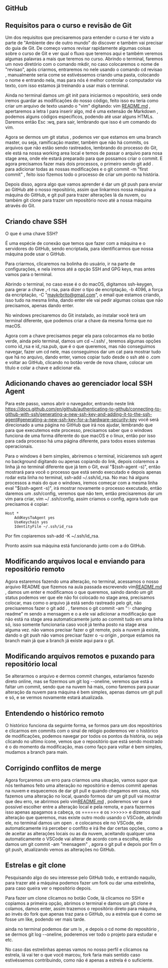 ## GitHub

## Requisitos para o curso e revisão de Git

Um dos requisitos que precisaremos para entender o curso é ter visto a parte de "Ambiente dev de outro mundo" do discover e também vai precisar do guia de Git.
De começo vamos revisar rapidamente algumas coisas sobre o curso de Git e ver qual o fluxo que teremos aqui e também veremos algumas palavras a mais que teremos no curso.
Abrindo o terminal, faremos um novo diretório com o comando mkdir, no caso colocaremos o nome de "revisao", após criarmos, entraremos no nele usando o comando cd revisao , manualmente seria come se estivéssemos criando uma pasta, colocando o nome e entrando nela, mas para nós é melhor controlar o computador via texto, com isso estamos já treinando a usar mais o terminal.

Ainda no terminal damos um git init para iniciarmos o repositório, será onde iremos guardar as modificações do nosso código, feito isso eu teria como criar um arquivo de texto usando o "vim" digitando: vim [README.md](http://readme.md) , apertaremos a letra I para inserir algo, md é uma extensão de Markdown , podemos alguns códigos específicos, podendo até usar alguns HTMLs. Daremos então Esc :wq, para sair, lembrando que isso é um comando do vim.

Agora se dermos um git status , podemos ver que estamos em uma branch master, ou seja, ramificação master, também que não há commits, os arquivos que não estão sendo rastreados, lembrando do processo do Git, ele está na nossa working area local e temos de passar o arquivo para nosa stage area, onde ele estará preparado para que possamos criar o commit.
E agora precisamos fazer mais dois processos, o primeiro sendo git add . para adicionar todas as nossas modificações e o git commit -m "first commit" , feito isso fizemos todo o processo de criar um ponto na história.

Depois disso, agora algo que vamos aprender é dar um git push para enviar ao GitHub até o nosso repositório, assim que linkarmos nossa máquina a máquina do GitHub, e git pull para trazer alterações lá da nuvem, ou também git clone para trazer um repositório novo até a nossa máquina através do Git.

## Criando chave SSH

O que é uma chave SSH?

É uma espécie de conexão que temos que fazer com a máquina e o servidores do GitHub, sendo encriptada, para identificarmos que nossa máquina pode usar o GitHub.

Para criarmos, clicaremos na bolinha do usuário, ir na parte de configurações, e nela iremos até a opção SSH and GPG keys, mas antes vamos para o terminal.

Abrindo o terminal, no caso esse é o do macOS, digitamos ssh-keygen, para gerar a chave ,-t rsa, para dizer o tipo de encriptação, -b 4096, a força da encriptação, -C "maykrbrito@gmail.com", o email que estamos criando, isso tudo na mesma linha, dando enter ele vai pedir algumas coisas que não precisamos, apenas dando enter.

No windows precisaremos do Git instalado, ao instalar você terá um terminal diferente, que podemos criar a chave da mesma forma que no macOS.

Agora com a chave precisamos pegar ela para colocarmos ela no botão verde, ainda pelo terminal, damos um cd ~/.ssh/ , teremos algumas opções como id_rsa e id_rsa.pub, que é o que queremos, mas não conseguimos navegar, fazer um cd nele, mas conseguimos dar um cat para mostrar tudo que há no arquivo, dando enter, vamos copiar tudo desde o ssh até o .com e voltar ao GitHub, clicando no botão verde de nova chave, colocar um título e colar a chave e adicionar ela.

## Adicionando chaves ao gerenciador local SSH Agent

Para este passo, vamos abrir o navegador, entrando neste link https://docs.github.com/en/github/authenticating-to-github/connecting-to-github-with-ssh/generating-a-new-ssh-key-and-adding-it-to-the-ssh-agent#generating-a-new-ssh-key-for-a-hardware-security-key você será direcionado a uma página no GitHub que irá nos ajudar, lembrando que para que executemos este processo, precisamos saber que o windows funciona de uma forma diferente do que macOS e o linux, então por isso para cada processo há uma página diferente, para todos esses sistemas operacionais.

Para o windows é bem simples, abriremos o terminal, iniciaremos ssh agent no background digitando ou apenas copiando do link, depois colaremos a linha já no terminal diferente que já tem o Git, eval "$(ssh-agent -s)", então mostrará para você o processo que está sendo executado e depois apenas rodar esta linha no terminal, ssh-add ~/.ssh/id_rsa.
No mac há alguns processos a mais do que o windows, iremos começar com a mesma linha eval "$(ssh-agent -s)", irá mostrar novamente o processo executado, então daremos um .ssh/config, veremos que não tem, então precisaremos dar um vim para criar, vim ~/ .ssh/config, assim criamos o config, agora tudo que precisamos é copiar:

    Host *
        AddKeysToAgent yes
        UseKeychain yes
        IdentityFile ~/.ssh/id_rsa

Por fim copiaremos ssh-add -K ~/.ssh/id_rsa.

Pronto assim sua máquina está funcionando junto com a do GitHub.

## Modificando arquivos local e enviando para repositório remoto

Agora estaremos fazendo uma alteração, no terminal, acessamos o nosso arquivo README que fizemos na aula passada escrevendo vim[README.md](http://readme.md) , damos um enter e modificamos o que queremos, saindo dando um git status podemos ver que ele não foi colocado no stage area, precisamos colocar, mas como o arquivo já está sendo rastreado pelo git, não precisaremos fazer o git add . , faremos o git commit -am ":sparkles: changing readme" m sendo a mensagem e o a ele vai adicionar a modificação que não está na stage area automaticamente junto ao commit tudo em uma linha só, isso somente funcionaria caso você já tenha posto na stage area alguma vez. não vamos precisar fazer o git remote, pois a nuvem já existe, dando o git push não vamos precisar fazer o -u origin , porque estamos na branch main já que a branch já existe aqui para o git.

## Modificando arquivos remotos e puxando para repositório local

Se alterarmos o arquivo e dermos commit changes, estaríamos fazendo direto online, mas se fizermos um git log --oneline, veremos que está a faltar um commit, sendo que na nuvem há mais, como faremos para puxar alteração da nuvem para máquina é bem simples, apenas damos um git pull e só, e se vermos novamente estará atualizada.

## Entendendo o histórico remoto

O histórico funciona da seguinte forma, se formos para um dos repositórios e clicarmos em commits com o sinal de relógio poderemos ver o histórico de modificações, podemos navegar por todos os pontos da história, ou seja clicando no ultimo ícone, vemos que o repositório que está sendo mostrado é o do momento da modificação, mas como faço para voltar é bem simples, mudamos a branch para main.

## Corrigindo conflitos de merge

Agora forçaremos um erro para criarmos uma situação, vamos supor que nós tenhamos feito uma alteração no repositório e demos commit apenas na nuvem e esquecemos de dar git pull e quando chegamos em casa, nós fazemos uma alteração no local, quando formos dar um git pull vai mostrar que deu erro, se abrirmos pelo vim[README.md](http://readme.md) , poderemos ver que é possível escolher entre a alteração local e pela remota, e para fazermos isso apenas apagamos a cabeça, os ====== e os >>>>>> e dizemos qual alteração que queremos, mas existe outro modo usando o VSCode, abrindo ele, no terminal damos um open . e colocamos ele no VSCode, ele automaticamente irá perceber o conflito e irá lhe dar certas opções, como a de aceitar as alterações locais ou as da nuvem, aceitando qualquer uma automaticamente o VSCode vai alterar de acordo com a escolha, então damos um git commit -am "mensagem" , agora o git pull e depois por fim o git push, atualizando vemos as alterações no GitHub.

## Estrelas e git clone

Pesquisando algo do seu interesse pelo GitHub todo, e entrando naquilo, para trazer até a máquina podemos fazer um fork ou dar uma estrelinha, para caso queira ver o repositório depois.

Para fazer um clone clicamos no botão Code, lá clicamos no SSH e copiamos a primeira opção, abrimos o terminal e damos um git clone e colamos, damos enter, assim trazemos o repositório direto para máquina, ao invés do fork que apenas traz para o GitHub, ou a estrela que é como se fosse um like, podendo ver mais tarde.

ainda no terminal podemos dar um ls , e depois o cd nome do repositório , se dermos git log --oneline, poderemos ver todo o projeto para estudar e etc.

No caso das estrelinhas apenas vamos no nosso perfil e clicamos na estrela, lá vai ter o que você marcou, fork faria mais sentido caso estivéssemos contribuindo, como não é apenas a estrela é o suficiente.